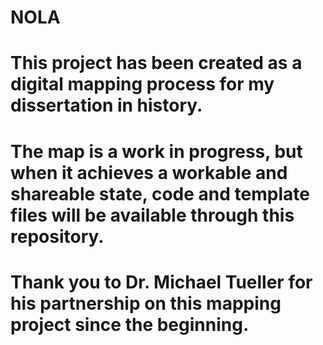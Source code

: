# NOLA
  # This project has been created as a digital mapping process for my dissertation in history.
  # The map is a work in progress, but when it achieves a workable and shareable state, code and template files will be available through this repository.
  # Thank you to Dr. Michael Tueller for his partnership on this mapping project since the beginning.
